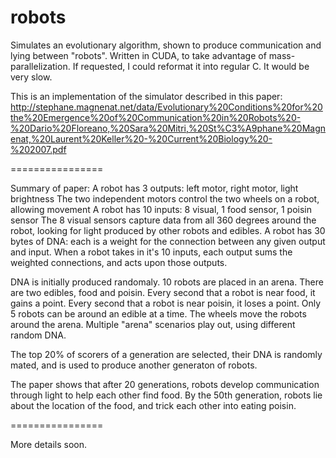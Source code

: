 robots
======

Simulates an evolutionary algorithm, shown to produce communication and lying between "robots". Written in CUDA, to take advantage of mass-parallelization. If requested, I could reformat it into regular C. It would be very slow.

This is an implementation of the simulator described in this paper:
http://stephane.magnenat.net/data/Evolutionary%20Conditions%20for%20the%20Emergence%20of%20Communication%20in%20Robots%20-%20Dario%20Floreano,%20Sara%20Mitri,%20St%C3%A9phane%20Magnenat,%20Laurent%20Keller%20-%20Current%20Biology%20-%202007.pdf

================

Summary of paper:
A robot has 3 outputs: left motor, right motor, light brightness
The two independent motors control the two wheels on a robot, allowing movement
A robot has 10 inputs: 8 visual, 1 food sensor, 1 poisin sensor
The 8 visual sensors capture data from all 360 degrees around the robot, looking for light produced by other robots and edibles.
A robot has 30 bytes of DNA: each is a weight for the connection between any given output and input.
When a robot takes in it's 10 inputs, each output sums the weighted connections, and acts upon those outputs.

DNA is initially produced randomaly.
10 robots are placed in an arena.
There are two edibles, food and poisin.
Every second that a robot is near food, it gains a point.
Every second that a robot is near poisin, it loses a point.
Only 5 robots can be around an edible at a time.
The wheels move the robots around the arena.
Multiple "arena" scenarios play out, using different random DNA.

The top 20% of scorers of a generation are selected,
their DNA is randomly mated,
and is used to produce another generaton of robots.

The paper shows that after 20 generations, robots develop communication through light to help each other find food.
By the 50th generation, robots lie about the location of the food, and trick each other into eating poisin.

================

More details soon.